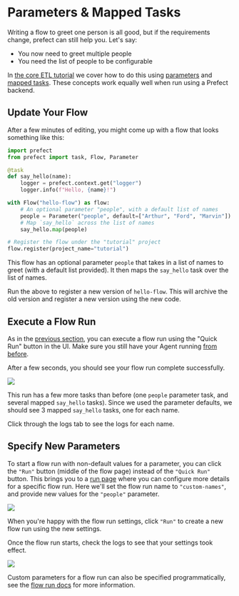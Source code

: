 # Parameters & Mapped Tasks

Writing a flow to greet one person is all good, but if the requirements change, prefect can still help you. Let's say:

- You now need to greet multiple people
- You need the list of people to be configurable

In [the core ETL tutorial](/core/tutorial/03-parameterized-flow.md) we cover how
to do this using [parameters](/core/concepts/parameters.md) and [mapped
tasks](/core/concepts/mapping.md). These concepts work equally well when run
using a Prefect backend.

## Update Your Flow

After a few minutes of editing, you might come up with a flow that looks
something like this:

```python
import prefect
from prefect import task, Flow, Parameter

@task
def say_hello(name):
    logger = prefect.context.get("logger")
    logger.info(f"Hello, {name}!")

with Flow("hello-flow") as flow:
    # An optional parameter "people", with a default list of names
    people = Parameter("people", default=["Arthur", "Ford", "Marvin"])
    # Map `say_hello` across the list of names
    say_hello.map(people)

# Register the flow under the "tutorial" project
flow.register(project_name="tutorial")
```

This flow has an optional parameter `people` that takes in a list of names to
greet (with a default list provided). It then maps the `say_hello` task over
the list of names.

Run the above to register a new version of `hello-flow`. This will archive the
old version and register a new version using the new code.

## Execute a Flow Run

As in the [previous section](./registerings-and-running-a-flow.md#execute-a-flow-run), you can execute a
flow run using the "Quick Run" button in the UI. Make sure you still have your
Agent running [from before](./registering-and-running-a-flow.md#start-an-agent).

After a few seconds, you should see your flow run complete successfully.

![](/orchestration/tutorial/hello-flow-run-mapped1.png)

This run has a few more tasks than before (one `people` parameter task, and
several mapped `say_hello` tasks). Since we used the parameter defaults, we
should see 3 mapped `say_hello` tasks, one for each name.

Click through the logs tab to see the logs for each name.

## Specify New Parameters

To start a flow run with non-default values for a parameter, you can click the
`"Run"` button (middle of the flow page) instead of the `"Quick Run"` button.
This brings you to a [run
page](/orchestration/ui/flow.html#run) where you can
configure more details for a specific flow run. Here we'll set the flow run
name to `"custom-names"`, and provide new values for the `"people"` parameter.

![](/orchestration/tutorial/hello-flow-run-parameter-config.png)

When you're happy with the flow run settings, click `"Run"` to create a new
flow run using the new settings.

Once the flow run starts, check the logs to see that your settings took effect.

![](/orchestration/tutorial/hello-flow-run-mapped2.png)

Custom parameters for a flow run can also be specified programmatically, see
the [flow run docs](/orchestration/concepts/flow_runs.md) for more information.



